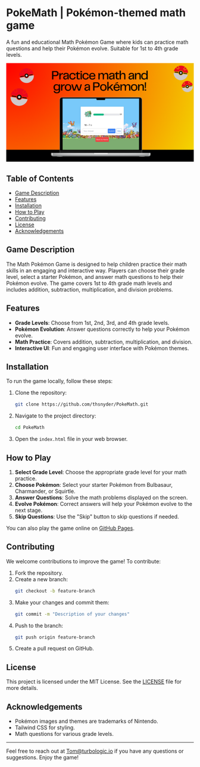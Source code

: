# PokeMath | Pokémon-themed math game

A fun and educational Math Pokémon Game where kids can practice math questions and help their Pokémon evolve. Suitable for 1st to 4th grade levels.

<img src="images/pokemath-social-share.png"></img>

## Table of Contents

- [Game Description](#game-description)
- [Features](#features)
- [Installation](#installation)
- [How to Play](#how-to-play)
- [Contributing](#contributing)
- [License](#license)
- [Acknowledgements](#acknowledgements)

## Game Description

The Math Pokémon Game is designed to help children practice their math skills in an engaging and interactive way. Players can choose their grade level, select a starter Pokémon, and answer math questions to help their Pokémon evolve. The game covers 1st to 4th grade math levels and includes addition, subtraction, multiplication, and division problems.

## Features

- **Grade Levels**: Choose from 1st, 2nd, 3rd, and 4th grade levels.
- **Pokémon Evolution**: Answer questions correctly to help your Pokémon evolve.
- **Math Practice**: Covers addition, subtraction, multiplication, and division.
- **Interactive UI**: Fun and engaging user interface with Pokémon themes.

## Installation

To run the game locally, follow these steps:

1. Clone the repository:
    ```bash
    git clone https://github.com/thsnyder/PokeMath.git
    ```

2. Navigate to the project directory:
    ```bash
    cd PokeMath
    ```

3. Open the `index.html` file in your web browser.

## How to Play

1. **Select Grade Level**: Choose the appropriate grade level for your math practice.
2. **Choose Pokémon**: Select your starter Pokémon from Bulbasaur, Charmander, or Squirtle.
3. **Answer Questions**: Solve the math problems displayed on the screen.
4. **Evolve Pokémon**: Correct answers will help your Pokémon evolve to the next stage.
5. **Skip Questions**: Use the "Skip" button to skip questions if needed.

You can also play the game online on [GitHub Pages](https://thsnyder.github.io/PokeMath/).

## Contributing

We welcome contributions to improve the game! To contribute:

1. Fork the repository.
2. Create a new branch:
    ```bash
    git checkout -b feature-branch
    ```
3. Make your changes and commit them:
    ```bash
    git commit -m "Description of your changes"
    ```
4. Push to the branch:
    ```bash
    git push origin feature-branch
    ```
5. Create a pull request on GitHub.

## License

This project is licensed under the MIT License. See the [LICENSE](LICENSE) file for more details.

## Acknowledgements

- Pokémon images and themes are trademarks of Nintendo.
- Tailwind CSS for styling.
- Math questions for various grade levels.

---

Feel free to reach out at <a href="mailto:tom@turbologic.io">Tom@turbologic.io</a> if you have any questions or suggestions. Enjoy the game!

